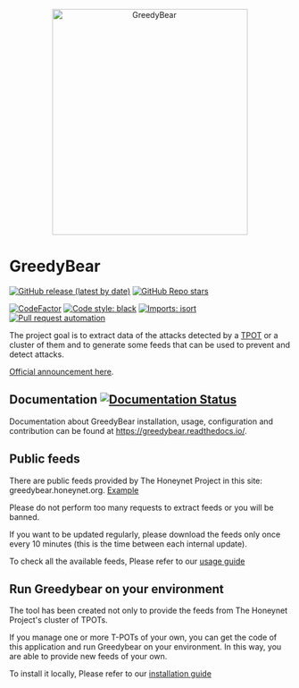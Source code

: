 <p align="center"><img src="gui/static/greedybear.png" width=350 height=404 alt="GreedyBear"/></p>

# GreedyBear
[![GitHub release (latest by date)](https://img.shields.io/github/v/release/honeynet/Greedybear)](https://github.com/honeynet/Greedybear/releases)
[![GitHub Repo stars](https://img.shields.io/github/stars/honeynet/Greedybear?style=social)](https://github.com/honeynet/Greedybear/stargazers)

[![CodeFactor](https://www.codefactor.io/repository/github/honeynet/greedybear/badge)](https://www.codefactor.io/repository/github/honeynet/greedybear)
[![Code style: black](https://img.shields.io/badge/code%20style-black-000000.svg)](https://github.com/psf/black)
[![Imports: isort](https://img.shields.io/badge/%20imports-isort-%231674b1?style=flat&labelColor=ef8336)](https://pycqa.github.io/isort/)
[![Pull request automation](https://github.com/honeynet/GreedyBear/actions/workflows/pull_request_automation.yml/badge.svg)](https://github.com/honeynet/GreedyBear/actions/workflows/pull_request_automation.yml)

The project goal is to extract data of the attacks detected by a [TPOT](https://github.com/telekom-security/tpotce) or a cluster of them and to generate some feeds that can be used to prevent and detect attacks.

[Official announcement here](https://www.honeynet.org/2021/12/27/new-project-available-greedybear/).

## Documentation [![Documentation Status](https://readthedocs.org/projects/greedybear/badge/?version=latest)](https://greedybear.readthedocs.io/en/latest/?badge=latest)

Documentation about GreedyBear installation, usage, configuration and contribution can be found at https://greedybear.readthedocs.io/.

## Public feeds

There are public feeds provided by The Honeynet Project in this site: greedybear.honeynet.org. [Example](https://greedybear.honeynet.org/api/feeds/log4j/all/recent.txt)

Please do not perform too many requests to extract feeds or you will be banned.

If you want to be updated regularly, please download the feeds only once every 10 minutes (this is the time between each internal update).

To check all the available feeds, Please refer to our [usage guide](https://greedybear.readthedocs.io/en/latest/Usage.html)

## Run Greedybear on your environment
The tool has been created not only to provide the feeds from The Honeynet Project's cluster of TPOTs.

If you manage one or more T-POTs of your own, you can get the code of this application and run Greedybear on your environment.
In this way, you are able to provide new feeds of your own.

To install it locally, Please refer to our [installation guide](https://greedybear.readthedocs.io/en/latest/Installation.html)
